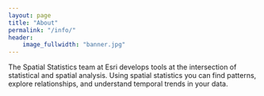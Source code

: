 ```yaml
---
layout: page
title: "About"
permalink: "/info/"
header:
    image_fullwidth: "banner.jpg"
---
```

The Spatial Statistics team at Esri develops tools at the intersection of statistical and spatial analysis. Using spatial statistics you can find patterns, explore relationships, and understand temporal trends in your data. 